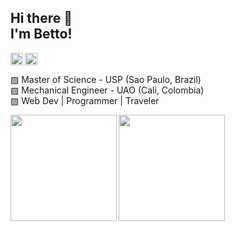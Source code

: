 <h2 color="red" align="left">Hi there 👋 <br> I'm Betto!</h2>

<a href="https://www.instagram.com/bettoalsur/" target="blank" >
    <img align="left" width="20px" height="20px" src="https://upload.wikimedia.org/wikipedia/commons/thumb/a/a5/Instagram_icon.png/1024px-Instagram_icon.png" alt="">
</a>

<a href="https://www.linkedin.com/in/albertoleduran/" target="blank" >
    <img width="20px" height="20px" src="https://cdn-icons-png.flaticon.com/512/174/174857.png" alt="">
</a>

<p align="left" >
    ▨ Master of Science - USP (Sao Paulo, Brazil)<br>
    ▨ Mechanical Engineer - UAO (Cali, Colombia)<br>
    ▨ Web Dev | Programmer | Traveler<br>
</p>

<img height="170px" align="left" src="https://github-readme-stats.vercel.app/api?username=bettoalsur&theme=default&show_icons=true&count_private=true" alt="">
<img height="170px" align="left" src="https://github-readme-stats.vercel.app/api/top-langs/?username=bettoalsur&layout=compact" alt="">
